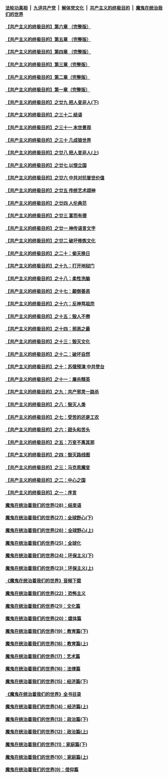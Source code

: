 

####  [法轮功真相](../../../../basic/blob/master/README.md?t=05161201) &nbsp;|&nbsp; [九评共产党](../../../../9ping.md/blob/master/README.md?t=05161201) &nbsp;|&nbsp; [解体党文化](../../../../jtdwh.md/blob/master/README.md?t=05161201)  &nbsp;|&nbsp; [共产主义的终极目的](../../../../gczydzjmd.md/blob/master/README.md?t=05161201) &nbsp;|&nbsp; [魔鬼在统治我们的世界](../../../../mgztzwmdsj.md/blob/master/README.md?t=05161201) 

#### [【共产主义的终极目的】第六章 （完整版）](../pages/nsc422/n11428913.md?t=05161201) 

#### [【共产主义的终极目的】第五章 （完整版）](../pages/nsc422/n11428912.md?t=05161201) 

#### [【共产主义的终极目的】第四章 （完整版）](../pages/nsc422/n11428907.md?t=05161201) 

#### [【共产主义的终极目的】第三章（完整版）](../pages/nsc422/n11428848.md?t=05161201) 

#### [【共产主义的终极目的】第二章（完整版）](../pages/nsc422/n11428831.md?t=05161201) 

#### [【共产主义的终极目的】第一章（完整版）](../pages/nsc422/n11417651.md?t=05161201) 

#### [【共产主义的终极目的】之廿九 把人变非人(下)](../pages/nsc422/n11344140.md?t=05161201) 

#### [【共产主义的终极目的】之三十二 结语](../pages/nsc422/n11360535.md?t=05161201) 

#### [【共产主义的终极目的】之三十一 末世景观](../pages/nsc422/n11351129.md?t=05161201) 

#### [【共产主义的终极目的】之三十 几成狼世界](../pages/nsc422/n11348280.md?t=05161201) 

#### [【共产主义的终极目的】之廿八 把人变非人(上)](../pages/nsc422/n11340492.md?t=05161201) 

#### [【共产主义的终极目的】之廿七 以恨立国](../pages/nsc422/n11336944.md?t=05161201) 

#### [【共产主义的终极目的】之廿六 中共对抗普世价值](../pages/nsc422/n11324785.md?t=05161201) 

#### [【共产主义的终极目的】之廿五 传统艺术颂神](../pages/nsc422/n11296396.md?t=05161201) 

#### [【共产主义的终极目的】之廿四 人伦典范](../pages/nsc422/n11296397.md?t=05161201) 

#### [【共产主义的终极目的】之廿三 富而有德](../pages/nsc422/n11283598.md?t=05161201) 

#### [【共产主义的终极目的】之廿一 神传语言文字](../pages/nsc422/n11263265.md?t=05161201) 

#### [【共产主义的终极目的】之廿二 破坏修炼文化](../pages/nsc422/n11245728.md?t=05161201) 

#### [【共产主义的终极目的】之二十：偷天换日](../pages/nsc422/n11238846.md?t=05161201) 

#### [【共产主义的终极目的】之十九：打开地狱门](../pages/nsc422/n11206376.md?t=05161201) 

#### [【共产主义的终极目的】之十八：柔性洗脑](../pages/nsc422/n11199994.md?t=05161201) 

#### [【共产主义的终极目的】之十七：颠倒善恶](../pages/nsc422/n11179782.md?t=05161201) 

#### [【共产主义的终极目的】之十六：反神骂祖宗](../pages/nsc422/n11166798.md?t=05161201) 

#### [【共产主义的终极目的】之十五：毁人不倦](../pages/nsc422/n11166792.md?t=05161201) 

#### [【共产主义的终极目的】之十四：邪恶之最](../pages/nsc422/n11150249.md?t=05161201) 

#### [【共产主义的终极目的】之十三：毁灭文化](../pages/nsc422/n11135227.md?t=05161201) 

#### [【共产主义的终极目的】之十二：破坏自然](../pages/nsc422/n11135214.md?t=05161201) 

#### [【共产主义的终极目的】之十：苏俄预演 中共登台](../pages/nsc422/n11118424.md?t=05161201) 

#### [【共产主义的终极目的】之十一：屠杀精英](../pages/nsc422/n11118442.md?t=05161201) 

#### [【共产主义的终极目的】之九：共产邪灵一路杀](../pages/nsc422/n11114139.md?t=05161201) 

#### [【共产主义的终极目的】之八：毁灭人类](../pages/nsc422/n11108503.md?t=05161201) 

#### [【共产主义的终极目的】之七：受苦的还是工农](../pages/nsc422/n11101809.md?t=05161201) 

#### [【共产主义的终极目的】之六：甜头和苦头](../pages/nsc422/n11096971.md?t=05161201) 

#### [【共产主义的终极目的】之五：万变不离其邪](../pages/nsc422/n11091285.md?t=05161201) 

#### [【共产主义的终极目的】之四：毁灭路线图](../pages/nsc422/n11086284.md?t=05161201) 

#### [【共产主义的终极目的】之三：马克思魔变](../pages/nsc422/n11061941.md?t=05161201) 

#### [【共产主义的终极目的】之二：中心之国](../pages/nsc422/n11047728.md?t=05161201) 

#### [【共产主义的终极目的】之一：序言](../pages/nsc422/n11086077.md?t=05161201) 

#### [魔鬼在统治着我们的世界(28)：结束语](../pages/nsc422/n10936246.md?t=05161201) 

#### [魔鬼在统治着我们的世界(27)：全球野心(下)](../pages/nsc422/n10928319.md?t=05161201) 

#### [魔鬼在统治着我们的世界(26)：全球野心(上)](../pages/nsc422/n10900318.md?t=05161201) 

#### [魔鬼在统治着我们的世界(25)：全球化](../pages/nsc422/n10788205.md?t=05161201) 

#### [魔鬼在统治着我们的世界(24)：环保主义(下)](../pages/nsc422/n10695307.md?t=05161201) 

#### [魔鬼在统治着我们的世界(23)：环保主义(上)](../pages/nsc422/n10688613.md?t=05161201) 

#### [《魔鬼在统治着我们的世界》音频下载](../pages/nsc422/n10635553.md?t=05161201) 

#### [魔鬼在统治着我们的世界(22)：恐怖主义](../pages/nsc422/n10614727.md?t=05161201) 

#### [魔鬼在统治着我们的世界(21)：文化篇](../pages/nsc422/n10597706.md?t=05161201) 

#### [魔鬼在统治着我们的世界(20)：媒体篇](../pages/nsc422/n10586579.md?t=05161201) 

#### [魔鬼在统治着我们的世界(19)：教育篇(下)](../pages/nsc422/n10564808.md?t=05161201) 

#### [魔鬼在统治着我们的世界(18)：教育篇(上)](../pages/nsc422/n10526970.md?t=05161201) 

#### [魔鬼在统治着我们的世界(17)：艺术篇](../pages/nsc422/n10499093.md?t=05161201) 

#### [魔鬼在统治着我们的世界(16)：法律篇](../pages/nsc422/n10485969.md?t=05161201) 

#### [魔鬼在统治着我们的世界(15)：经济篇(下)](../pages/nsc422/n10469975.md?t=05161201) 

#### [《魔鬼在统治着我们的世界》全书目录](../pages/nsc422/n10464261.md?t=05161201) 

#### [魔鬼在统治着我们的世界(14)：经济篇(上)](../pages/nsc422/n10457370.md?t=05161201) 

#### [魔鬼在统治着我们的世界(13)：政治篇(下)](../pages/nsc422/n10448270.md?t=05161201) 

#### [魔鬼在统治着我们的世界(12)：政治篇(上)](../pages/nsc422/n10444576.md?t=05161201) 

#### [魔鬼在统治着我们的世界(11)：家庭篇(下)](../pages/nsc422/n10440961.md?t=05161201) 

#### [魔鬼在统治着我们的世界(10)：家庭篇(上)](../pages/nsc422/n10435448.md?t=05161201) 

#### [魔鬼在统治着我们的世界(9)：信仰篇](../pages/nsc422/n10432159.md?t=05161201) 

